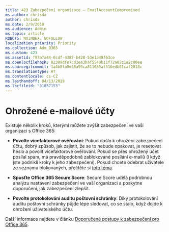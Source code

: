 ```yaml
---
title: 423 Zabezpečení organizace – EmailAccountCompromised
ms.author: chrisda
author: chrisda
ms.date: 2/9/2018
ms.audience: Admin
ms.topic: article
ROBOTS: NOINDEX, NOFOLLOW
localization_priority: Priority
ms.collection: Adm_O365
ms.custom: 423
ms.assetid: f93a7a44-0cdf-4387-b428-53e1a48f63ce
ms.openlocfilehash: 82389dfe7cd1ea3baf5549b11f72a02c1a2c00ee
ms.sourcegitcommit: 1a4b8fa9e38a95ca811085af516edb81caf2018c
ms.translationtype: HT
ms.contentlocale: cs-CZ
ms.lasthandoff: 04/13/2019
ms.locfileid: "31857153"
---
```

# <a name="compromised-email-accounts"></a>Ohrožené e-mailové účty

Existuje několik kroků, kterými můžete zvýšit zabezpečení ve vaší organizaci s Office 365:

- **Povolte vícefaktorové ověřování**: Pokud došlo k ohrožení zabezpečení účtu, dobrý způsob, jak zajistit, že se to nebude opakovat, je resetovat heslo a povolit vícefaktorové ověřování. Pokud se přes ohrožený účet posílal spam, má pravděpodobně zablokované posílání e-mailů (i když jste podnikli kroky k jeho zabezpečení). Pokud chcete odebrat uživatele ze seznamu blokovaných, přečtěte si [toto téma](https://technet.microsoft.com/library/ms.exch.eac.actioncenter.aspx).

- **Spusťte Office 365 Secure Score**: Secure Score udělá podrobnou analýzu nastavení zabezpečení ve vaší organizaci a poskytne doporučení, jak zabezpečení zlepšit.

- **Povolte protokolování auditu poštovní schránky**: Díky protokolování auditu poštovní schránky půjde lépe sledovat, co se stalo, když dojde k ohrožení uživatelského účtu.

Další informace najdete v článku [Doporučené postupy k zabezpečení pro Office 365](https://support.office.com/article/9295e396-e53d-49b9-ae9b-0b5828cdedc3.aspx).
